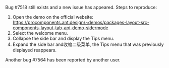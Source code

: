 Bug #7518 still exists and a new issue has appeared. Steps to reproduce:

1. Open the demo on the official website: <https://procomponents.ant.design/~demos/packages-layout-src-components-layout-tab-api-demo-sidermode>
2. Select the welcome menu.
3. Collapse the side bar and display the Tips menu.
4. Expand the side bar and收缩二级菜单, the Tips menu that was previously displayed reappears.

Another bug #7564 has been reported by another user.
